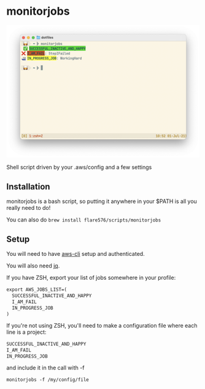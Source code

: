 # monitorjobs

<img src="./preview.png" alt="Image showing colors and icons of tool" width=900></img>

Shell script driven by your .aws/config and a few settings

## Installation

monitorjobs is a bash script, so putting it anywhere in your $PATH is all you really need to do!

You can also do `brew install flare576/scripts/monitorjobs`

## Setup

You will need to have [aws-cli](https://aws.amazon.com/cli/) setup and authenticated.

You will also need [jq](https://jqlang.github.io/jq/download/).

If you have ZSH, export your list of jobs somewhere in your profile:

```
export AWS_JOBS_LIST=(
  SUCCESSFUL_INACTIVE_AND_HAPPY
  I_AM_FAIL
  IN_PROGRESS_JOB
)
```

If you're not using ZSH, you'll need to make a configuration file where each line is a project:

```
SUCCESSFUL_INACTIVE_AND_HAPPY
I_AM_FAIL
IN_PROGRESS_JOB
```

and include it in the call with -f

```
monitorjobs -f /my/config/file
```
